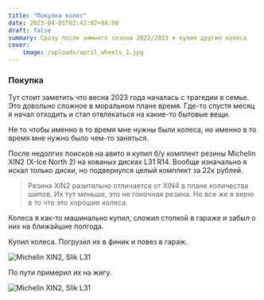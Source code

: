 ```yaml
---
title: "Покупка колес"
date: 2023-04-01T02:42:07+04:00
draft: false
summary: Сразу после зимнего сезона 2022/2023 я купил другие колеса
cover:
    image: /uploads/april_wheels_1.jpg
---
```



### Покупка

Тут стоит заметить что весна 2023 года началась с трагедии в семье. Это довольно сложное в моральном плане время. Где-то спустя месяц я начал отходить и стал отвлекаться на какие-то бытовые вещи.

Не то чтобы именно в то время мне нужны были колеса, но именно в то время мне нужно было чем-то заняться.

После недолгих поисков на авито я купил б/у комплект резины Michelin XIN2 (X-Ice North 2) на кованых дисках L31 R14. Вообще изначально я искал только диски, но подвернулся целый комплект за 22к рублей.

> Резина XIN2 разительно отличается от XIN4 в плане количества шипов. Их тут меньше, это не гоночная резина. Но все же я верю в то что это хорошие колеса.

Колеса я как-то машинально купил, сложил стопкой в гараже и забыл о них на ближайшие полгода.

Купил колеса. Погрузил их в финик и повез в гараж.

![Michelin XIN2, Slik L31](/uploads/april_wheels_2.jpg)

По пути примерил их на жигу.

![Michelin XIN2, Slik L31](/uploads/april_wheels_3.jpg)
